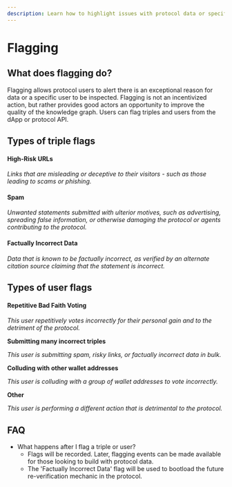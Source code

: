 ```yaml
---
description: Learn how to highlight issues with protocol data or specific users
---
```


# Flagging

## What does flagging do?

Flagging allows protocol users to alert there is an exceptional reason for data or a specific user to be inspected. Flagging is not an incentivized action, but rather provides good actors an opportunity to improve the quality of the knowledge graph. Users can flag triples and users from the dApp or protocol API.

## Types of triple flags

#### High-Risk URLs

_Links that are misleading or deceptive to their visitors - such as those leading to scams or phishing._

#### Spam

_Unwanted statements submitted with ulterior motives, such as advertising, spreading false information, or otherwise damaging the protocol or agents contributing to the protocol._

#### Factually Incorrect Data

_Data that is known to be factually incorrect, as verified by an alternate citation source claiming that the statement is incorrect._

## Types of user flags

#### **Repetitive Bad Faith Voting**

_This user repetitively votes incorrectly for their personal gain and to the detriment of the protocol._

**Submitting many incorrect triples**

_This user is submitting spam, risky links, or factually incorrect data in bulk._

**Colluding with other wallet addresses**

_This user is colluding with a group of wallet addresses to vote incorrectly._

**Other**

_This user is performing a different action that is detrimental to the protocol._

## **FAQ**

* What happens after I flag a triple or user?
  * Flags will be recorded. Later, flagging events can be made available for those looking to build with protocol data.
  * The 'Factually Incorrect Data' flag will be used to bootload the future re-verification mechanic in the protocol.
